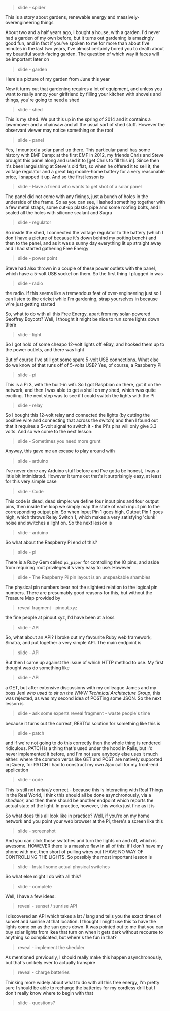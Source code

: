 >slide - spider

This is a story about gardens, renewable energy and massively-overengineering things

About two and a half years ago, I bought a house, with a garden. I'd never had a garden of my own before, but it turns out gardening is amazingly good fun, and in fact if you've spoken to me for more than about five minutes in the last two years, I've almost certainly bored you to death about my beautiful south-facing garden. The question of which way it faces will be important later on

>slide - garden

Here's a picture of my garden from June this year

Now it turns out that gardening requires a lot of equipment, and unless you want to really annoy your girlfriend by filling your kitchen with shovels and things, you're going to need a shed

>slide - shed

This is my shed. We put this up in the spring of 2014 and it contains a lawnmower and a chainsaw and all the usual sort of shed stuff. However the observant viewer may notice something on the roof

>slide - panel

Yes, I mounted a solar panel up there. This particular panel has some history with EMF Camp: at the first EMF in 2012, my friends Chris and Steve brought this panel along and used it to [get Chris to fill this in]. Since then it's been languishing at Steve's old flat, so when he offered it to sell it, the voltage regulator and a great big mobile-home battery for a very reasonable price, I snapped it up. And so the first lesson is

>slide - Have a friend who wants to get shot of a solar panel

The panel did not come with any fixings, just a bunch of holes in the underside of the frame. So as you can see, I lashed something together with a few metal straps, some cut-up plastic pipe and some roofing bolts, and I sealed all the holes with silicone sealant and Sugru

>slide - regulator

So inside the shed, I connected the voltage regulator to the battery (which I don't have a picture of because it's down behind my potting bench) and then to the panel, and as it was a sunny day everything lit up straight away and I had started gathering Free Energy

>slide - power point

Steve had also thrown in a couple of these power outlets with the panel, which have a 5-volt USB socket on them. So the first thing I plugged in was

>slide - radio

the radio. If this seems like a tremendous feat of over-engineering just so I can listen to the cricket while I'm gardening, strap yourselves in because w're just getting started

So, what to do with all this Free Energy, apart from my solar-powered Geoffrey Boycott? Well, I thought it might be nice to run some lights down there

>slide - light

So I got hold of some cheapo 12-volt lights off eBay, and hooked them up to the power outlets, and there was light

But of course I've still got some spare 5-volt USB connections. What else do we know of that runs off of 5-volts USB? Yes, of course, a Raspberry Pi

>slide - pi

This is a Pi 3, with the built-in wifi. So I got Raspbian on there, got it on the network, and then I was able to get a shell on my shed, which was quite exciting. The next step was to see if I could switch the lights with the Pi

>slide - relay

So I bought this 12-volt relay and connected the lights (by cutting the positive wire and connecting that across the switch) and then I found out that it requires a 5-volt signal to switch it - the Pi's pins will only give 3.3 volts. And so we come to the next lesson:

>slide - Sometimes you need more grunt

Anyway, this gave me an excuse to play around with

>slide - arduino

I've never done any Arduino stuff before and I've gotta be honest, I was a little bit intimidated. However it turns out that's it surprisingly easy, at least for this very simple case

>slide - Code

This code is dead, dead simple: we define four input pins and four output pins, then inside the loop we simply map the state of each input pin to the corresponding output pin. So when Input Pin 1 goes high, Output Pin 1 goes high, which throws Relay Switch 1, which makes a very satisfying 'clunk' noise and switches a light on. So the next lesson is

>slide - arduino

So what about the Raspberry Pi end of this?

>slide - pi

There is a Ruby Gem called `pi_piper` for controlling the IO pins, and aside from requiring root privileges it's very easy to use. However

>slide - The Raspberry Pi pin layout is an unspeakable shambles

The physical pin numbers bear not the slightest relation to the logical pin numbers. There are presumably good reasons for this, but without the Treasure Map provided by

>reveal fragment - pinout.xyz

the fine people at pinout.xyz, I'd have been at a loss

>slide - API

So, what about an API? I broke out my favourite Ruby web framework, Sinatra, and put together a very simple API. The main endpoint is

>slide - API

But then I came up against the issue of which HTTP method to use. My first thought was do something like

>slide - API

a GET, but after extensive discussions with my colleague James and my boss Jeni _who used to sit on the WWW Technical Architecture Group_, this was rejected, as was my second idea of POSTing some JSON. So the next lesson is

>slide - ask some experts
>reveal fragment - waste people's time

because it turns out the correct, RESTful solution for something like this is

>slide - patch

and if we're not going to do this correctly then the whole thing is rendered ridiculous. PATCH is a thing that's used under the hood in Rails, but I'd never implemented it before, and I'm not sure anybody else uses it much either: where the common verbs like GET and POST are natively supported in jQuery, for PATCH I had to construct my own Ajax call for my front-end application

>slide - code

This is still not _entirely_ correct - because this is interacting with Real Things in the Real World, I think this should all be done asynchronously, via a _sheduler_, and then there should be another endpoint which reports the actual state of the light. In practice, however, this works just fine as it is

So what does this all look like in practice? Well, if you're on my home network and you point your web browser at the Pi, there's a screen like this

>slide - screenshot

And you can click those switches and turn the lights on and off, which is awesome. HOWEVER there is a massive flaw in all of this: if I don't have my phone with me, then short of pulling wires out I HAVE NO WAY OF CONTROLLING THE LIGHTS. So possibly the most important lesson is

>slide - Install some actual physical switches

So what else might I do with all this?

>slide - complete

Well, I have a few ideas:

>reveal - sunset / sunrise API

I discovered an API which takes a lat / lang and tells you the exact times of sunset and sunrise at that location. I thought I might use this to have the lights come on as the sun goes down. It was pointed out to me that you can buy solar lights from Ikea that turn on when it gets dark without recourse to anything so complicated, but where's the fun in that?

>reveal - implement the sheduler

As mentioned previously, I should really make this happen asynchronously, but that's unlikely ever to actually transpire

>reveal - charge batteries

Thinking more widely about what to do with all this free energy, I'm pretty sure I should be able to recharge the batteries for my cordless drill but I don't really know where to begin with that

>slide - questions?
